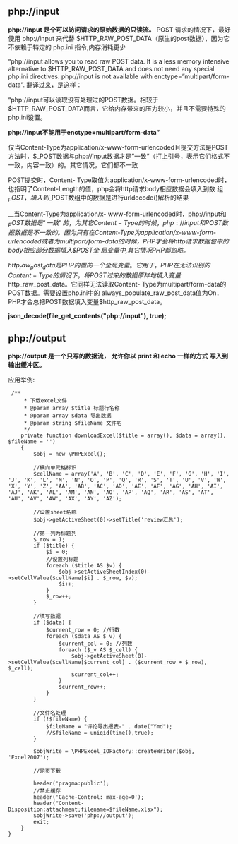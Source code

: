## php://input

__php://input 是个可以访问请求的原始数据的只读流。__ POST 请求的情况下，最好使用 php://input 来代替 $HTTP_RAW_POST_DATA（原生的post数据），因为它不依赖于特定的 php.ini 指令,内存消耗更少

“php://input allows you to read raw POST data. It is a less memory intensive alternative to $HTTP_RAW_POST_DATA and does not need any special php.ini directives. php://input is not available with enctype=”multipart/form-data”. 
翻译过来，是这样： 

“php://input可以读取没有处理过的POST数据。相较于$HTTP_RAW_POST_DATA而言，它给内存带来的压力较小，并且不需要特殊的php.ini设置。

__php://input不能用于enctype=multipart/form-data”__


仅当Content-Type为application/x-www-form-urlencoded且提交方法是POST方法时，$_POST数据与php://input数据才是”一致”（打上引号，表示它们格式不一致，内容一致）的。其它情况，它们都不一致

POST提交时，Content- Type取值为application/x-www-form-urlencoded时，也指明了Content-Length的值，php会将http请求body相应数据会填入到数 组$_POST，填入到$_POST数组中的数据是进行urldecode()解析的结果


__当Content-Type为application/x- www-form-urlencoded时，php://input和$_POST数据是“一致”的，为其它Content-Type的时候，php: //input和$_POST数据数据是不一致的。因为只有在Content-Type为application/x-www-form- urlencoded或者为multipart/form-data的时候，PHP才会将http请求数据包中的body相应部分数据填入$_POST全 局变量中,其它情况PHP都忽略。__

$http_raw_post_data是PHP内置的一个全局变量。它用于，PHP在无法识别的 Content-Type的情况下，将POST过来的数据原样地填入变量$http_raw_post_data。它同样无法读取Content- Type为multipart/form-data的POST数据。需要设置php.ini中的 always_populate_raw_post_data值为On，PHP才会总把POST数据填入变量$http_raw_post_data。

 __json_decode(file_get_contents("php://input"), true);__

## php://output

__php://output 是一个只写的数据流， 允许你以 print 和 echo 一样的方式 写入到输出缓冲区。__

应用举例:

```
 /**
     * 下载excel文件
     * @param array $title 标题行名称
     * @param array $data 导出数据
     * @param string $fileName 文件名
     */
    private function downloadExcel($title = array(), $data = array(), $fileName = '')
    {
        $obj = new \PHPExcel();

        //横向单元格标识
        $cellName = array('A', 'B', 'C', 'D', 'E', 'F', 'G', 'H', 'I', 'J', 'K', 'L', 'M', 'N', 'O', 'P', 'Q', 'R', 'S', 'T', 'U', 'V', 'W', 'X', 'Y', 'Z', 'AA', 'AB', 'AC', 'AD', 'AE', 'AF', 'AG', 'AH', 'AI', 'AJ', 'AK', 'AL', 'AM', 'AN', 'AO', 'AP', 'AQ', 'AR', 'AS', 'AT', 'AU', 'AV', 'AW', 'AX', 'AY', 'AZ');

        //设置sheet名称
        $obj->getActiveSheet(0)->setTitle('review汇总');

        //第一列为标题列
        $_row = 1;
        if ($title) {
            $i = 0;
            //设置列标题
            foreach ($title AS $v) {
                $obj->setActiveSheetIndex(0)->setCellValue($cellName[$i] . $_row, $v);
                $i++;
            }
            $_row++;
        }

        //填写数据
        if ($data) {
            $current_row = 0; //行数
            foreach ($data AS $_v) {
                $current_col = 0; //列数
                foreach ($_v AS $_cell) {
                    $obj->getActiveSheet(0)->setCellValue($cellName[$current_col] . ($current_row + $_row), $_cell);
                    $current_col++;
                }
                $current_row++;
            }
        }

        //文件名处理
        if (!$fileName) {
            $fileName = "评论导出报表-" . date("Ymd");
            //$fileName = uniqid(time(),true);
        }

        $objWrite = \PHPExcel_IOFactory::createWriter($obj, 'Excel2007');

        //网页下载

        header('pragma:public');
        //禁止缓存
        header('Cache-Control: max-age=0');
        header("Content-Disposition:attachment;filename=$fileName.xlsx");
        $objWrite->save('php://output');
        exit;
    }
}
```